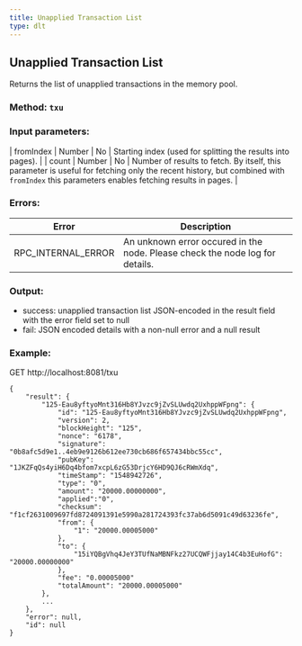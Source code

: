 ```yaml
---
title: Unapplied Transaction List
type: dlt
---
```

## Unapplied Transaction List
Returns the list of unapplied transactions in the memory pool.
### Method: `txu`
### Input parameters:

| fromIndex | Number | No | Starting index (used for splitting the results into pages). |
| count | Number | No | Number of results to fetch. By itself, this parameter is useful for fetching only the recent history, but combined with `fromIndex` this parameters enables fetching results in pages. |


### Errors:

| Error | Description |
| --- | --- |
| RPC_INTERNAL_ERROR | An unknown error occured in the node. Please check the node log for details. |

### Output:
- success: unapplied transaction list JSON-encoded in the result field with the error field set to null
- fail: JSON encoded details with a non-null error and a null result

### Example:
GET http://localhost:8081/txu
```
{
	"result": {
		"125-Eau8yftyoMnt316Hb8YJvzc9jZvSLUwdq2UxhppWFpng": {
			"id": "125-Eau8yftyoMnt316Hb8YJvzc9jZvSLUwdq2UxhppWFpng",
			"version": 2,
			"blockHeight": "125",
			"nonce": "6178",
			"signature": "0b8afc5d9e1..4eb9e9126b612ee730cb686f657434bbc55cc",
			"pubKey": "1JKZFqQs4yiH6Dq4bfom7xcpL6zG53DrjcY6HD9QJ6cRWmXdq",
			"timeStamp": "1548942726",
			"type": "0",
			"amount": "20000.00000000",
			"applied":"0", 
			"checksum": "f1cf2631009697fd8724091391e5990a281724393fc37ab6d5091c49d63236fe",
			"from": {
				"1": "20000.00005000"
			},
			"to": {
				"15iYQBgVhq4JeY3TUfNaMBNFkz27UCQWFjjay14C4b3EuHofG": "20000.00000000"
			},
			"fee": "0.00005000"
            "totalAmount": "20000.00005000"
		},
		...
	},
	"error": null,
	"id": null
}
```